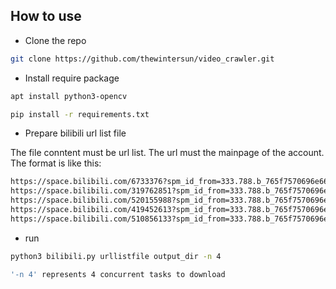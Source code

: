 
## How to use
- Clone the repo
``` sh
git clone https://github.com/thewintersun/video_crawler.git
```

- Install require package
``` sh
apt install python3-opencv

pip install -r requirements.txt
```
- Prepare bilibili url list file

The file conntent must be url list. The url must the mainpage of the account.
The format is like this:

``` sh
https://space.bilibili.com/6733376?spm_id_from=333.788.b_765f7570696e666f.1
https://space.bilibili.com/319762851?spm_id_from=333.788.b_765f7570696e666f.1
https://space.bilibili.com/520155988?spm_id_from=333.788.b_765f7570696e666f.1
https://space.bilibili.com/419452613?spm_id_from=333.788.b_765f7570696e666f.1
https://space.bilibili.com/510856133?spm_id_from=333.788.b_765f7570696e666f.1
```

- run 
```sh
python3 bilibili.py urllistfile output_dir -n 4

'-n 4' represents 4 concurrent tasks to download
```
